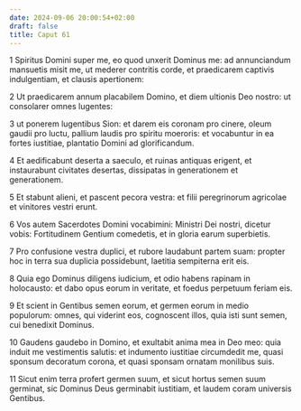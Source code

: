 ```yaml
---
date: 2024-09-06 20:00:54+02:00
draft: false
title: Caput 61
---
```





1 Spiritus Domini super me, eo quod unxerit Dominus me: ad annunciandum mansuetis misit me, ut mederer contritis corde, et praedicarem captivis indulgentiam, et clausis apertionem:

2 Ut praedicarem annum placabilem Domino, et diem ultionis Deo nostro: ut consolarer omnes lugentes:

3 ut ponerem lugentibus Sion: et darem eis coronam pro cinere, oleum gaudii pro luctu, pallium laudis pro spiritu moeroris: et vocabuntur in ea fortes iustitiae, plantatio Domini ad glorificandum.

4 Et aedificabunt deserta a saeculo, et ruinas antiquas erigent, et instaurabunt civitates desertas, dissipatas in generationem et generationem.

5 Et stabunt alieni, et pascent pecora vestra: et filii peregrinorum agricolae et vinitores vestri erunt.

6 Vos autem Sacerdotes Domini vocabimini: Ministri Dei nostri, dicetur vobis: Fortitudinem Gentium comedetis, et in gloria earum superbietis.

7 Pro confusione vestra duplici, et rubore laudabunt partem suam: propter hoc in terra sua duplicia possidebunt, laetitia sempiterna erit eis.

8 Quia ego Dominus diligens iudicium, et odio habens rapinam in holocausto: et dabo opus eorum in veritate, et foedus perpetuum feriam eis.

9 Et scient in Gentibus semen eorum, et germen eorum in medio populorum: omnes, qui viderint eos, cognoscent illos, quia isti sunt semen, cui benedixit Dominus.

10 Gaudens gaudebo in Domino, et exultabit anima mea in Deo meo: quia induit me vestimentis salutis: et indumento iustitiae circumdedit me, quasi sponsum decoratum corona, et quasi sponsam ornatam monilibus suis.

11 Sicut enim terra profert germen suum, et sicut hortus semen suum germinat, sic Dominus Deus germinabit iustitiam, et laudem coram universis Gentibus.

